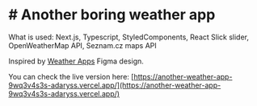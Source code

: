 # # Another boring weather app

What is used: Next.js, Typescript, StyledComponents, React Slick slider, OpenWeatherMap API, Seznam.cz maps API

Inspired by [Weather Apps](https://www.figma.com/community/file/975891254792978312) Figma design.


You can check the live version here: [https://another-weather-app-9wq3v4s3s-adaryss.vercel.app/](https://another-weather-app-9wq3v4s3s-adaryss.vercel.app/)
